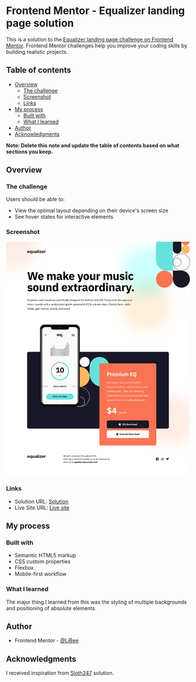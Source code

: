 # Frontend Mentor - Equalizer landing page solution

This is a solution to the [Equalizer landing page challenge on Frontend Mentor](https://www.frontendmentor.io/challenges/equalizer-landing-page-7VJ4gp3DE). Frontend Mentor challenges help you improve your coding skills by building realistic projects.

## Table of contents

- [Overview](#overview)
  - [The challenge](#the-challenge)
  - [Screenshot](#screenshot)
  - [Links](#links)
- [My process](#my-process)
  - [Built with](#built-with)
  - [What I learned](#what-i-learned)
- [Author](#author)
- [Acknowledgments](#acknowledgments)

**Note: Delete this note and update the table of contents based on what sections you keep.**

## Overview

### The challenge

Users should be able to:

- View the optimal layout depending on their device's screen size
- See hover states for interactive elements

### Screenshot

![](./screenshot.png)

### Links

- Solution URL: [Solution](https://www.frontendmentor.io/solutions/equalizer-landing-page-using-css-flexbox-B_1iPMqsK)
- Live Site URL: [Live site](https://li-bee.github.io/equalizer-landing-page/)

## My process

### Built with

- Semantic HTML5 markup
- CSS custom properties
- Flexbox
- Mobile-first workflow

### What I learned

The major thing I learned from this was the styling of multiple backgrounds and positioning of absolute elements.

## Author

- Frontend Mentor - [@LiBee](https://www.frontendmentor.io/profile/Li-Bee)

## Acknowledgments

I received inspiration from [Sloth247](https://github.com/Sloth247) solution.

